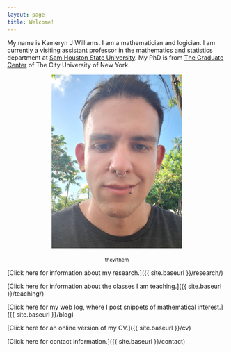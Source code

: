 ```yaml
---
layout: page
title: Welcome!
---
```


My name is Kameryn J Williams. I am a mathematician and logician. I am currently a visiting assistant professor in the mathematics and statistics department at [Sam Houston State University](https://www.shsu.edu/academics/mathematics-and-statistics/). My PhD is from [The Graduate Center](https://www.gc.cuny.edu/Page-Elements/Academics-Research-Centers-Initiatives/Doctoral-Programs/Mathematics) of The City University of New York. 

<center>
<img src="/pics/kameryn.jpg" width="300" height="400" alt="A picture of me.">
  
<p><small>they/them</small></p>
</center>

[Click here for information about my research.]({{ site.baseurl }}/research/)

[Click here for information about the classes I am teaching.]({{ site.baseurl }}/teaching/)

[Click here for my web log, where I post snippets of mathematical interest.]({{ site.baseurl }}/blog)

[Click here for an online version of my CV.]({{ site.baseurl }}/cv)

[Click here for contact information.]({{ site.baseurl }}/contact)


